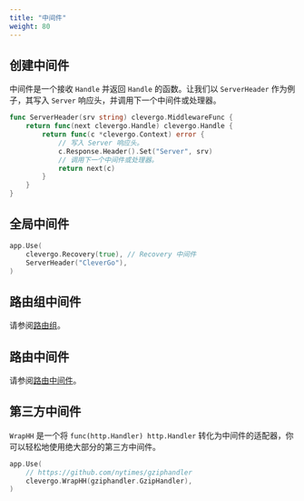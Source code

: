 ```yaml
---
title: "中间件"
weight: 80
---
```


## 创建中间件

中间件是一个接收 `Handle` 并返回 `Handle` 的函数。让我们以 `ServerHeader` 作为例子，其写入 `Server` 响应头，并调用下一个中间件或处理器。

```go
func ServerHeader(srv string) clevergo.MiddlewareFunc {
    return func(next clevergo.Handle) clevergo.Handle {
        return func(c *clevergo.Context) error {
            // 写入 Server 响应头。
            c.Response.Header().Set("Server", srv)
            // 调用下一个中间件或处理器。
            return next(c)
        }
    }
}
```

## 全局中间件

```go
app.Use(
    clevergo.Recovery(true), // Recovery 中间件
    ServerHeader("CleverGo"),
)
```

## 路由组中间件

请参阅[路由组](/zh/routing/route-group)。

## 路由中间件

请参阅[路由中间件](/zh/routing/#路由中间件)。

## 第三方中间件

`WrapHH` 是一个将 `func(http.Handler) http.Handler` 转化为中间件的适配器，你可以轻松地使用绝大部分的第三方中间件。

```go
app.Use(
    // https://github.com/nytimes/gziphandler
    clevergo.WrapHH(gziphandler.GzipHandler),
)
```
